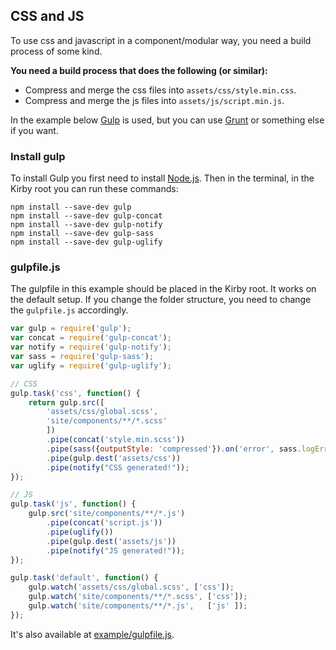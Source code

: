 ## CSS and JS

To use css and javascript in a component/modular way, you need a build process of some kind.

**You need a build process that does the following (or similar):**

- Compress and merge the css files into `assets/css/style.min.css`.
- Compress and merge the js files into `assets/js/script.min.js`.

In the example below [Gulp](https://gulpjs.com/) is used, but you can use [Grunt](https://gruntjs.com/) or something else if you want.

### Install gulp

To install Gulp you first need to install [Node.js](https://nodejs.org/en/). Then in the terminal, in the Kirby root you can run these commands:

```text
npm install --save-dev gulp
npm install --save-dev gulp-concat
npm install --save-dev gulp-notify
npm install --save-dev gulp-sass
npm install --save-dev gulp-uglify
```

### gulpfile.js

The gulpfile in this example should be placed in the Kirby root. It works on the default setup. If you change the folder structure, you need to change the `gulpfile.js` accordingly.

```js
var gulp = require('gulp');
var concat = require('gulp-concat');
var notify = require('gulp-notify');
var sass = require('gulp-sass');
var uglify = require('gulp-uglify');

// CSS
gulp.task('css', function() {
    return gulp.src([
        'assets/css/global.scss',
        'site/components/**/*.scss'
        ])
        .pipe(concat('style.min.scss'))
        .pipe(sass({outputStyle: 'compressed'}).on('error', sass.logError))
        .pipe(gulp.dest('assets/css'))
        .pipe(notify("CSS generated!"));
});

// JS
gulp.task('js', function() {
    gulp.src('site/components/**/*.js')
        .pipe(concat('script.js'))
        .pipe(uglify())
        .pipe(gulp.dest('assets/js'))
        .pipe(notify("JS generated!"));
});

gulp.task('default', function() {
    gulp.watch('assets/css/global.scss', ['css']);
    gulp.watch('site/components/**/*.scss', ['css']);
    gulp.watch('site/components/**/*.js',   ['js' ]);
});
```

It's also available at [example/gulpfile.js](example/gulpfile.js).
